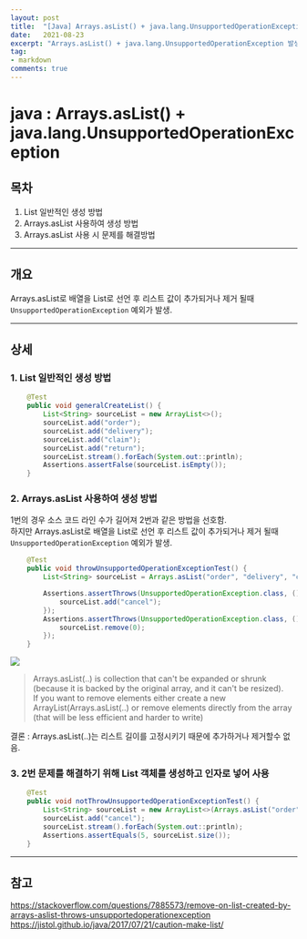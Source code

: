 ```yaml
---
layout: post
title:  "[Java] Arrays.asList() + java.lang.UnsupportedOperationException"
date:   2021-08-23
excerpt: "Arrays.asList() + java.lang.UnsupportedOperationException 발생"
tag:
- markdown 
comments: true
---
```



# java : Arrays.asList() + java.lang.UnsupportedOperationException

## 목차
1. List 일반적인 생성 방법
2. Arrays.asList 사용하여 생성 방법 
3. Arrays.asList 사용 시 문제를 해결방법


___

## __개요__
Arrays.asList로 배열을 List로 선언 후 리스트 값이 추가되거나 제거 될때  
`UnsupportedOperationException` 예외가 발생.

___

## __상세__

### 1. List 일반적인 생성 방법
``` java
    @Test
    public void generalCreateList() {
        List<String> sourceList = new ArrayList<>();
        sourceList.add("order");
        sourceList.add("delivery");
        sourceList.add("claim");
        sourceList.add("return");
        sourceList.stream().forEach(System.out::println);
        Assertions.assertFalse(sourceList.isEmpty());
    }
```
### 2. Arrays.asList 사용하여 생성 방법 
1번의 경우 소스 코드 라인 수가 길어져 2번과 같은 방법을 선호함.  
하지만 Arrays.asList로 배열을 List로 선언 후 리스트 값이 추가되거나 제거 될때  
`UnsupportedOperationException` 예외가 발생.

``` java
    @Test
    public void throwUnsupportedOperationExceptionTest() {
        List<String> sourceList = Arrays.asList("order", "delivery", "claim", "return");

        Assertions.assertThrows(UnsupportedOperationException.class, () -> {
            sourceList.add("cancel");
        });
        Assertions.assertThrows(UnsupportedOperationException.class, () -> {
            sourceList.remove(0);
        });
    }
```

<img src = "https://user-images.githubusercontent.com/28687900/130417242-48f08f51-c146-45c1-901a-5c39ae904182.png">

> Arrays.asList(..) is collection that can't be expanded or shrunk (because it is backed by the original array, and it can't be resized).  
If you want to remove elements either create a new ArrayList(Arrays.asList(..) or remove elements directly from the array (that will be less efficient and harder to write)

 결론 : Arrays.asList(..)는 리스트 길이를 고정시키기 때문에 추가하거나 제거할수 없음.


### 3. 2번 문제를 해결하기 위해 List 객체를 생성하고 인자로 넣어 사용

``` java
    @Test
    public void notThrowUnsupportedOperationExceptionTest() {
        List<String> sourceList = new ArrayList<>(Arrays.asList("order", "delivery", "claim", "return"));
        sourceList.add("cancel");
        sourceList.stream().forEach(System.out::println);
        Assertions.assertEquals(5, sourceList.size());
    }
```

___


## __참고__

https://stackoverflow.com/questions/7885573/remove-on-list-created-by-arrays-aslist-throws-unsupportedoperationexception  
https://jistol.github.io/java/2017/07/21/caution-make-list/
